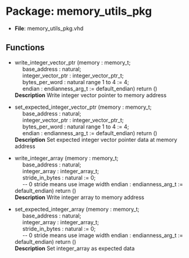 # Package: memory_utils_pkg

- **File**: memory_utils_pkg.vhd
## Functions
- write_integer_vector_ptr <font id="function_arguments">(memory : memory_t;<br><span style="padding-left:20px"> base_address : natural;<br><span style="padding-left:20px"> integer_vector_ptr : integer_vector_ptr_t;<br><span style="padding-left:20px"> bytes_per_word : natural range 1 to 4 := 4;<br><span style="padding-left:20px"> endian : endianness_arg_t := default_endian) </font> <font id="function_return">return ()</font>
</br>**Description**
 Write integer vector pointer to memory address

- set_expected_integer_vector_ptr <font id="function_arguments">(memory : memory_t;<br><span style="padding-left:20px"> base_address : natural;<br><span style="padding-left:20px"> integer_vector_ptr : integer_vector_ptr_t;<br><span style="padding-left:20px"> bytes_per_word : natural range 1 to 4 := 4;<br><span style="padding-left:20px"> endian : endianness_arg_t := default_endian) </font> <font id="function_return">return ()</font>
</br>**Description**
 Set expected integer vector pointer data at memory address

- write_integer_array <font id="function_arguments">(memory : memory_t;<br><span style="padding-left:20px"> base_address : natural;<br><span style="padding-left:20px"> integer_array : integer_array_t;<br><span style="padding-left:20px"> stride_in_bytes : natural := 0;<br><span style="padding-left:20px"> -- 0 stride means use image width endian : endianness_arg_t := default_endian) </font> <font id="function_return">return ()</font>
</br>**Description**
 Write integer array to memory address

- set_expected_integer_array <font id="function_arguments">(memory : memory_t;<br><span style="padding-left:20px"> base_address : natural;<br><span style="padding-left:20px"> integer_array : integer_array_t;<br><span style="padding-left:20px"> stride_in_bytes : natural := 0;<br><span style="padding-left:20px"> -- 0 stride means use image width endian : endianness_arg_t := default_endian) </font> <font id="function_return">return ()</font>
</br>**Description**
 Set integer_array as expected data

